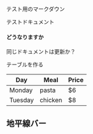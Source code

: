 テスト用のマークダウン

テストドキュメント


#### どうなりますか

同じドキュメントは更新か？


テーブルを作る

| Day     | Meal    | Price |
| --------|---------|-------|
| Monday  | pasta   | $6    |
| Tuesday | chicken | $8    |



地平線バー
----
